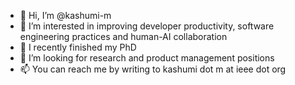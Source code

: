 - 👋 Hi, I’m @kashumi-m
- 👀 I’m interested in improving developer productivity, software engineering practices and human-AI collaboration
- 🌱 I recently finished my PhD
- 💞️ I’m looking for research and product management positions
- 📫 You can reach me by writing to kashumi dot m at ieee dot org

<!---
kashumi-m/kashumi-m is a ✨ special ✨ repository because its `README.md` (this file) appears on your GitHub profile.
You can click the Preview link to take a look at your changes.
--->
